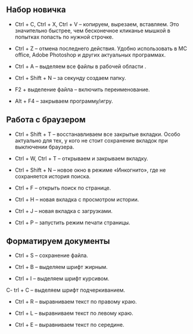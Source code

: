 ## Набор новичка

- Ctrl + C, Ctrl + Х, Ctrl + V – копируем, вырезаем, вставляем. Это значительно быстрее, чем бесконечное кликанье мышкой в попытках попасть по нужной строчке.

- Ctrl + Z – отмена последнего действия. Удобно использовать в MC office, Adobe Photoshop и других актуальных программах.

- Ctrl + A – выделяем все файлы в рабочей области .

- Ctrl + Shift + N – за секунду создаем папку.

- F2 + выделение файла – включить переименование.

- Alt + F4 – закрываем программу/игру.

## Работа с браузером

- Ctrl + Shift + T – восстанавливаем все закрытые вкладки. Особо актуально для тех, у кого не стоит сохранение вкладок при выключении браузера.

- Ctrl + W, Ctrl + T – открываем и закрываем вкладку.

- Ctrl + Shift + N – новое окно в режиме «Инкогнито», где не сохраняется история поиска.

- Ctrl + F – открыть поиск по странице.

- Ctrl + H – новая вкладка с просмотром истории.

- Ctrl + J – новая вкладка с загрузками.

- Ctrl + P – запустить режим печати страницы.

## Форматируем документы

- Ctrl + S – сохранение файла.

- Ctrl + B – выделяем шрифт жирным.

- Ctrl + I – выделяем шрифт курсивом.

C- trl + C – выделяем шрифт подчеркиванием.

- Ctrl + R – выравниваем текст по правому краю.

- Ctrl + L – выравниваем текст по левому краю.

- Ctrl + E – выравниваем текст по середине.

